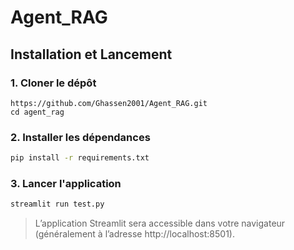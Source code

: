 # Agent_RAG 

##  Installation et Lancement

### 1. Cloner le dépôt

```bas
https://github.com/Ghassen2001/Agent_RAG.git
cd agent_rag
```


### 2. Installer les dépendances

```bash
pip install -r requirements.txt
```

### 3. Lancer l'application

```bash
streamlit run test.py
```

> L’application Streamlit sera accessible dans votre navigateur (généralement à l’adresse http://localhost:8501).



